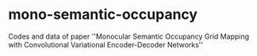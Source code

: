# mono-semantic-occupancy
Codes and data of paper ''Monocular Semantic Occupancy Grid Mapping with Convolutional Variational Encoder-Decoder Networks''

